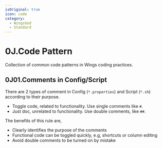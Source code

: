 ```yaml
---
isOriginal: true
icon: code
category:
  - WingsGod
  - Standard
---
```


# 0J.Code Pattern

Collection of common code patterns in Wings coding practices.

## 0J01.Comments in Config/Script

There are 2 types of comment in Config (`*.properties`) and Script (`*.sh`) according to their purpose.

* Toggle code, related to functionality. Use single comments like `#`.
* Just doc, unrelated to functionality. Use double comments, like `##`.

The benefits of this rule are,

* Clearly identifies the purpose of the comments
* Functional code can be toggled quickly, e.g, shortcuts or column editing
* Avoid double comments to be turned on by mistake
